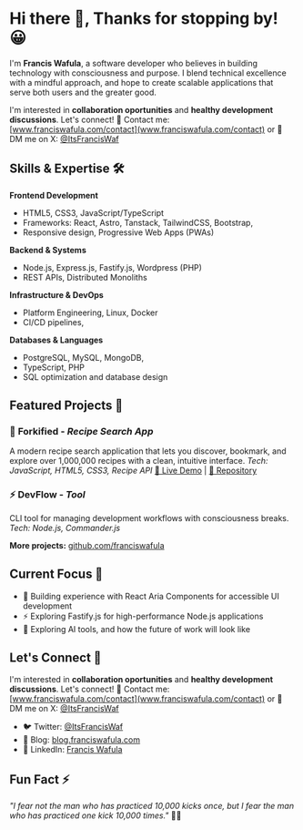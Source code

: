 # Hi there 👋, Thanks for stopping by! 😀

I'm **Francis Wafula**, a software developer who believes in building technology with consciousness and purpose. I blend technical excellence with a mindful approach, and hope to create scalable applications that serve both users and the greater good.

I'm interested in **collaboration oportunities** and **healthy development discussions**. Let's connect! 📧 Contact me: [www.franciswafula.com/contact](www.franciswafula.com/contact) or 💬 DM me on X: [@ItsFrancisWaf](https://x.com/messages)

## Skills & Expertise 🛠️

**Frontend Development**
- HTML5, CSS3, JavaScript/TypeScript
- Frameworks: React, Astro, Tanstack, TailwindCSS, Bootstrap, 
- Responsive design, Progressive Web Apps (PWAs)

**Backend & Systems**
- Node.js, Express.js, Fastify.js, Wordpress (PHP)
- REST APIs, Distributed Monoliths

**Infrastructure & DevOps**
- Platform Engineering, Linux, Docker
- CI/CD pipelines,

**Databases & Languages**
- PostgreSQL, MySQL, MongoDB,
- TypeScript, PHP
- SQL optimization and database design

## Featured Projects 🚀

### 🍳 **Forkified** - *Recipe Search App*
A modern recipe search application that lets you discover, bookmark, and explore over 1,000,000 recipes with a clean, intuitive interface.
*Tech: JavaScript, HTML5, CSS3, Recipe API*
[🔗 Live Demo](https://forkified-franco.netlify.app/#5ed6604591c37cdc054bc886) | [📂 Repository](https://github.com/franco2ke/forkify)

### ⚡ **DevFlow** - *Tool*
CLI tool for managing development workflows with consciousness breaks.
*Tech: Node.js, Commander.js*

**More projects:** [github.com/franciswafula](https://github.com/franciswafula)

## Current Focus 🎯

- 🔭 Building experience with React Aria Components for accessible UI development
- ⚡ Exploring Fastify.js for high-performance Node.js applications
- 🌱 Exploring AI tools, and how the future of work will look like

## Let's Connect 🔗

I'm interested in **collaboration oportunities** and **healthy development discussions**. Let's connect! 📧 Contact me: [www.franciswafula.com/contact](www.franciswafula.com/contact) or 💬 DM me on X: [@ItsFrancisWaf](https://x.com/messages)

- 🐦 Twitter: [@ItsFrancisWaf](https://x.com/ItsFrancisWaf)
- 📝 Blog: [blog.franciswafula.com](https://blog.franciswafula.com)
- 💼 LinkedIn: [Francis Wafula](https://linkedin.com/in/franciswafula)

## Fun Fact ⚡

*"I fear not the man who has practiced 10,000 kicks once, but I fear the man who has practiced one kick 10,000 times."* 🧘‍♂️
